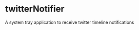 twitterNotifier
===============

A system tray application to receive twitter timeline notifications